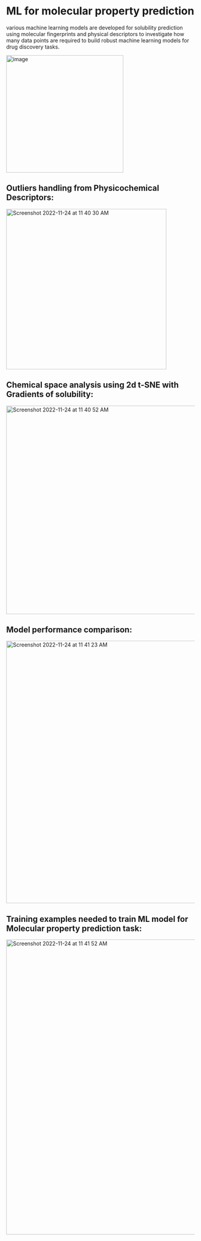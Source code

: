 # ML for molecular property prediction
various machine learning models are developed for solubility prediction using molecular 
fingerprints and physical descriptors to investigate how many data points are required to 
build robust machine learning models for drug discovery tasks.

<img width="313" alt="image" src="https://user-images.githubusercontent.com/96526399/203706255-50edf7d2-ad12-4773-b13e-0ae0df2824a5.png">

## Outliers handling from Physicochemical Descriptors:
<img width="428" alt="Screenshot 2022-11-24 at 11 40 30 AM" src="https://user-images.githubusercontent.com/96526399/203707841-1d063372-f0b9-4bee-b15b-d0409d20cbc4.png">

## Chemical space analysis using 2d t-SNE with Gradients of solubility:
<img width="556" alt="Screenshot 2022-11-24 at 11 40 52 AM" src="https://user-images.githubusercontent.com/96526399/203708084-e32d4fbe-f7ca-4f4f-98a7-ab10d5634fdc.png">

## Model performance comparison:
<img width="700" alt="Screenshot 2022-11-24 at 11 41 23 AM" src="https://user-images.githubusercontent.com/96526399/203708206-f16b6715-4df9-4f0b-a12f-26892b36ace0.png">

## Training examples needed to train ML model for Molecular property prediction task:
<img width="787" alt="Screenshot 2022-11-24 at 11 41 52 AM" src="https://user-images.githubusercontent.com/96526399/203708331-9789b7c8-8487-4a85-884f-285f4748acaf.png">

